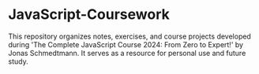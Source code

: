 # JavaScript-Coursework

This repository organizes notes, exercises, and course projects developed during 'The Complete JavaScript Course 2024: From Zero to Expert!' by Jonas Schmedtmann. It serves as a resource for personal use and future study.
